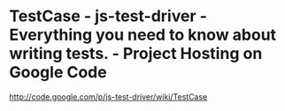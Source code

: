 <!--
id: 256807939
link: http://kevinisom.info/post/256807939/testcase-js-test-driver-everything-you-need-to-know
slug: testcase-js-test-driver-everything-you-need-to-know
date: Wed Nov 25 2009 23:50:47 GMT+1300 (NZDT)
raw: {"blog_name":"kevinisom","id":256807939,"post_url":"http://kevinisom.info/post/256807939/testcase-js-test-driver-everything-you-need-to-know","slug":"testcase-js-test-driver-everything-you-need-to-know","type":"link","date":"2009-11-25 10:50:47 GMT","timestamp":1259146247,"state":"published","format":"html","reblog_key":"TLeysMd0","tags":[],"short_url":"http://tmblr.co/Zw68YyFJfG3","highlighted":[],"feed_item":"http://code.google.com/p/js-test-driver/wiki/TestCase","from_feed_id":"650234","note_count":0,"title":"TestCase - js-test-driver - Everything you need to know about writing tests. - Project Hosting on Google Code","url":"http://code.google.com/p/js-test-driver/wiki/TestCase","description":""}
publish: 2009-11-025
tags: 
title: TestCase - js-test-driver - Everything you need to know about writing tests. - Project Hosting on Google Code
-->


TestCase - js-test-driver - Everything you need to know about writing tests. - Project Hosting on Google Code
=============================================================================================================

<http://code.google.com/p/js-test-driver/wiki/TestCase>

